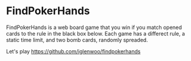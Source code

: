# FindPokerHands

FindPokerHands is a web board game that you win if you match opened cards to the rule in the black box below.
Each game has a differect rule, a static time limit, and two bomb cards, randomly spreaded.

Let's play
https://github.com/iglenwoo/findpokerhands
